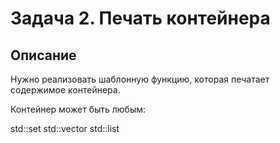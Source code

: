 # Задача 2. Печать контейнера
## Описание
Нужно реализовать шаблонную функцию, которая печатает содержимое контейнера.

Контейнер может быть любым:

std::set
std::vector
std::list